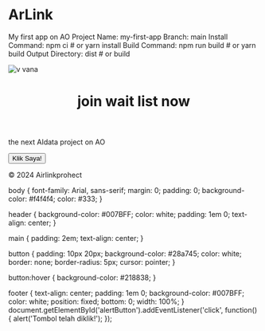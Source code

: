 # ArLink
My first app on AO
Project Name: my-first-app
Branch: main
Install Command: npm ci  # or yarn install
Build Command: npm run build  # or yarn build
Output Directory: dist  # or build
<!DOCTYPE html>
<img src="https://github.com/nekinja/ArLink/commit/0831d23c911bd647c3fef20dcf99acbe9be0a544" alt="v vana" />
<html lang="en">
<head>
    <meta charset="UTF-8">
    <meta name="viewport" content="width=device-width, initial-scale=1.0">
    <title>Contoh Web Sederhana</title>
    <link rel="stylesheet" href="styles.css">
</head>
<body>
    <header>
        <h1>join wait list now</h1>
    </header>
    <main>
        <p>the next AIdata project on AO</p>
        <button id="alertButton">Klik Saya!</button>
    </main>
    <footer>
        <p>&copy; 2024 Airlinkprohect</p>
    </footer>
    <script src="script.js"></script>
</body>
</html>
body {
    font-family: Arial, sans-serif;
    margin: 0;
    padding: 0;
    background-color: #f4f4f4;
    color: #333;
}

header {
    background-color: #007BFF;
    color: white;
    padding: 1em 0;
    text-align: center;
}

main {
    padding: 2em;
    text-align: center;
}

button {
    padding: 10px 20px;
    background-color: #28a745;
    color: white;
    border: none;
    border-radius: 5px;
    cursor: pointer;
}

button:hover {
    background-color: #218838;
}

footer {
    text-align: center;
    padding: 1em 0;
    background-color: #007BFF;
    color: white;
    position: fixed;
    bottom: 0;
    width: 100%;
}
document.getElementById('alertButton').addEventListener('click', function() {
    alert('Tombol telah diklik!');
});

